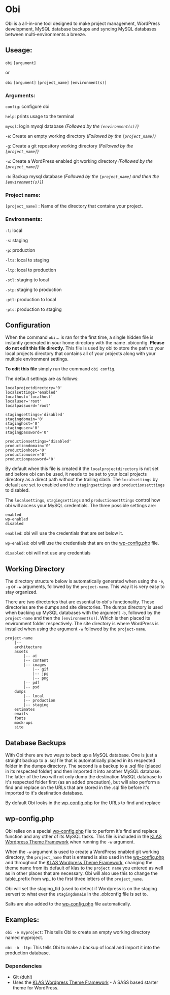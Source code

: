 # Obi

Obi is a all-in-one tool designed to make project management, WordPress development, MySQL database backups and syncing MySQL databases between multi-environments a breeze.

## Useage:

`obi` `[argument]`

or

`obi` `[argument]` `[project_name]` `[environment(s)]`

### Arguments:

`config`: configure obi

`help`: prints usage to the terminal

`mysql`: login mysql database  *(Followed by the `[environment(s)]`)*

`-e`: Create an empty working directory *(Followed by the `[project_name]`)*

`-g`: Create a git repository working directory *(Followed by the `[project_name]`)*

`-w`: Create a WordPress enabled git working directory *(Followed by the `[project_name]`)*

`-b`: Backup mysql database *(Followed by the `[project_name]` and then the `[environment(s)]`)*

### Project name:

`[project_name]` : Name of the directory that contains your project.

### Environments:

`-l`: local

`-s`: staging

`-p`: production

`-lts`: local to staging

`-ltp`: local to production

`-stl`: staging to local

`-stp`: staging to production

`-ptl`: production to local

`-pts`: production to staging

## Configuration

When the command `obi`... is ran for the first time, a single hidden file is instantly generated in your home directory with the name .obiconfig. **Please do not edit this file directly.** This file is used by obi to store the path to your local projects directory that contains all of your projects along with your multiple environment settings.

**To edit this file** simply run the command `obi config`.

The default settings are as follows:

	localprojectdirectory='0'
	localsettings='enabled'
	localhost='localhost'
	localuser='root'
	localpassword='root'

	stagingsettings='disabled'
	stagingdomain='0'
	staginghost='0'
	staginguser='0'
	stagingpassword='0'

	productionsettings='disabled'
	productiondomain='0'
	productionhost='0'
	productionuser='0'
	productionpassword='0'


By default when this file is created it the `localprojectdirectory` is not set and before obi can be used, it needs to be set to your local projects directory as a direct path without the trailing slash. The `localsettings` by default are set to enabled and the `stagingsettings` and `productionsetttings` to disabled.

The `localsettings`, `stagingsettings` and `productionsetttings` control how obi will access your MySQL credentials. The three possible settings are:

	enabled
	wp-enabled
	disabled

`enabled`: obi will use the credentials that are set below it.

`wp-enabled`: obi will use the credentials that are on the [wp-config.php](https://github.com/kylelarkin/klas/blob/master/wp-config.php)  file.

`disabled`: obi will not use any credentials

## Working Directory

The directory structure below is automatically generated when using the `-e`, `-g` or `-w` arguments, followed by the `project-name`. This way it is very easy to stay organized.

There are two directories that are essential to obi's functionality. These directories are the dumps and site directories. The dumps directory is used when backing up MySQL databases with the argument `-b`, followed by the `project-name` and then the `[environment(s)]`. Which is then placed its environment folder respectively. The site directory is where WordPress is installed when using the argument `-w` followed by the `project-name`.

	project-name
		|--
		architecture
		assets
			|-- ai
			|-- content
			|-- images
				|-- gif
				|-- jpg
				|-- png
			|-- pdf
			|-- psd
		dumps
			|-- local
			|-- production
			|-- staging
		estimates
		emails
		fonts
		mock-ups
		site


## Database Backups

With Obi there are two ways to back up a MySQL database. One is just a straight backup to a .sql file that is automatically placed in its respected folder in the dumps directory. The second is a backup to a .sql file (placed in its respected folder) and then imported it into another MySQL database. The latter of the two will not only dump the destination MySQL database to it's respected folder first (as an added precaution), but will also perform a find and replace on the URLs that are stored in the .sql file before it's imported to it's destination database.

By default Obi looks in the [wp-config.php](https://github.com/kylelarkin/klas/blob/master/wp-config.php) for the URLs to find and replace

## wp-config.php

Obi relies on a special [wp-config.php](https://github.com/kylelarkin/klas/blob/master/wp-config.php) file to perform it's find and replace function and any other of its MySQL tasks. This file is included in the [KLAS Wordpress Theme Framework](https://github.com/kylelarkin/klas) when running the `-w` argument.

When the `-w` argument is used to create a WordPress enabled git working directory, the `project_name` that is entered is also used in the [wp-config.php](https://github.com/kylelarkin/klas/blob/master/wp-config.php) and throughout the [KLAS Wordpress Theme Framework](https://github.com/kylelarkin/klas), changing the theme name from its default of klas to the  `project name` you entered as well as in other places that are necessary. Obi will also use this to change the table_prefix from wp_ to the first three letters of the `project_name`.

Obi will set the staging_tld (used to detect if Wordpress is on the staging server) to what ever the `stagingdomain` in the .obiconfig file is set to.

Salts are also added to the [wp-config.php](https://github.com/kylelarkin/klas/blob/master/wp-config.php) file automatically.


## Examples:

`obi -e myproject`: This tells Obi to create an empty working directory named myproject.

`obi -b -ltp`: This tells Obi to make a backup of local and import it into the production database.

### Dependencies

- Git (duh!)
- Uses the [KLAS Wordpress Theme Framework](https://github.com/kylelarkin/klas) - A SASS based starter theme for WordPress.
